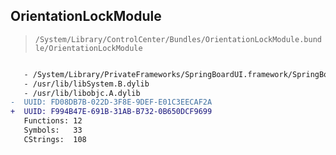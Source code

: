 ## OrientationLockModule

> `/System/Library/ControlCenter/Bundles/OrientationLockModule.bundle/OrientationLockModule`

```diff

   - /System/Library/PrivateFrameworks/SpringBoardUI.framework/SpringBoardUI
   - /usr/lib/libSystem.B.dylib
   - /usr/lib/libobjc.A.dylib
-  UUID: FD08DB7B-022D-3F8E-9DEF-E01C3EECAF2A
+  UUID: F994B47E-691B-31AB-B732-0B650DCF9699
   Functions: 12
   Symbols:   33
   CStrings:  108

```

